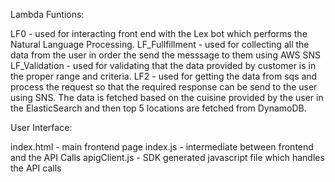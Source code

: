 Lambda Funtions:

LF0 - used for interacting front end with the Lex bot which performs the Natural Language Processing.
LF_Fullfillment - used for collecting all the data from the user in order the send the messsage to them using AWS SNS
LF_Validation - used for validating that the data provided by customer is in the proper range and criteria.
LF2 - used for getting the data from sqs and process the request so that the required response can be send to the user using SNS. The data is fetched based on the cuisine provided by the user in the ElasticSearch and then top 5 locations are fetched from DynamoDB.

User Interface:

index.html - main frontend page
index.js - intermediate between frontend and the API Calls
apigClient.js - SDK generated javascript file which handles the API calls
